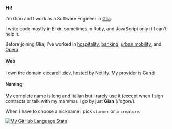 ### Hi!

I'm Gian and I work as a Software Engineer in [Glia](https://www.glia.com/).

I write code mostly in Elixir, sometimes in Ruby, and JavaScript only if I can't help it.

Before joining Glia, I've worked in [hospitality](https://amadeus.com/en), [banking](https://allitude.it/), [urban mobility](https://bolt.eu/), and [Opera](https://www.opera.com/).

#### Web

I own the domain [ciccarelli.dev](https://ciccarelli.dev), hosted by Netlify. My provider is [Gandi](https://gandi.net).

#### Naming

My complete name is long and Italian but I rarely use it (except when I sign contracts or talk with my mamma). I go by just **Gian** (/'dʒɒn/).

When I have to choose a nickname I pick `sturmer` or `increatore`.

<!--
[![My GitHub Stats](https://github-readme-stats.vercel.app/api/?username=sturmer&count_private=true&theme=tokyonight&showicons=true)]()
-->

[![My GitHub Language Stats](https://github-readme-stats.vercel.app/api/top-langs/?username=sturmer&langs_count=5&theme=tokyonight)]()

<!--
**sturmer/sturmer** is a ✨ _special_ ✨ repository because its `README.md` (this file) appears on your GitHub profile.

Here are some ideas to get you started:

- 🔭 I’m currently working on ...
- 🌱 I’m currently learning ...
- 👯 I’m looking to collaborate on ...
- 🤔 I’m looking for help with ...
- 💬 Ask me about ...
- 📫 How to reach me: ...
- 😄 Pronouns: ...
- ⚡ Fun fact: ...
-->



